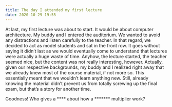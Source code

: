 ```yaml
---
title: The day I attended my first lecture
date: 2020-10-29 19:55
---
```


At last, my first lecture was about to start. It would be about computer architecture. My buddy and I entered the auditorium. We wanted to avoid any distractions and listen carefully to the teacher. In that regard, we decided to act as model students and sat in the front row. It goes without saying it didn’t last as we would eventually come to understand that lectures were actually a huge waste of time. Anyhow, the lecture started, the teacher seemed nice, but the content was not really interesting, however. Actually, given our respective backgrounds, my buddy and I realized right away that we already knew most of the course material, if not more so. This essentially meant that we wouldn’t learn anything new. Still, already knowing the material didn’t prevent us from totally screwing up the final exam, but that’s a story for another time.

Goodness! Who gives a \*\*\*\* about how a \*\*\*\*\*\*\* multiplier work?
